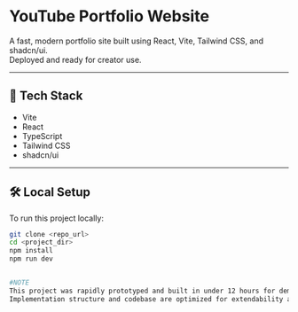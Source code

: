 # YouTube Portfolio Website

A fast, modern portfolio site built using React, Vite, Tailwind CSS, and shadcn/ui.  
Deployed and ready for creator use.

---

## 🧰 Tech Stack

- Vite  
- React  
- TypeScript  
- Tailwind CSS  
- shadcn/ui  

---

## 🛠 Local Setup

To run this project locally:

```bash
git clone <repo_url>
cd <project_dir>
npm install
npm run dev


#NOTE
This project was rapidly prototyped and built in under 12 hours for demo and creative showcase purposes.
Implementation structure and codebase are optimized for extendability and future customization.

